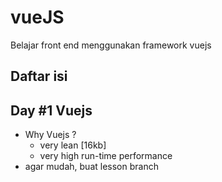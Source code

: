 # vueJS
Belajar front end menggunakan framework vuejs

## Daftar isi

## Day #1 Vuejs
- Why Vuejs ?
  - very lean [16kb]
  - very high run-time performance
- agar mudah, buat lesson branch